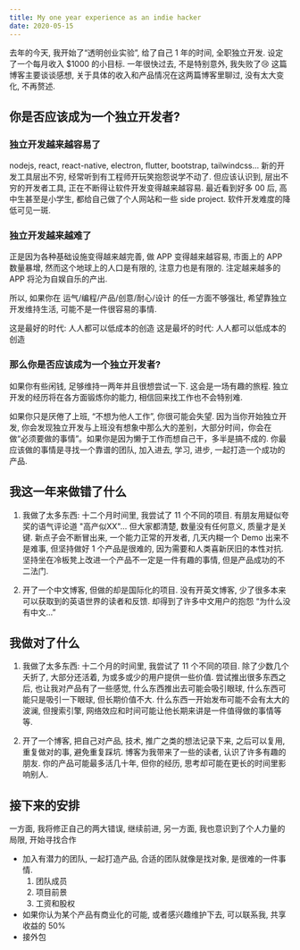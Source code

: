 ```yaml
---
title: My one year experience as an indie hacker
date: 2020-05-15
---
```


去年的今天, 我开始了“透明创业实验”, 给了自己 1 年的时间, 全职独立开发. 设定了一个每月收入 $1000 的小目标. 一年很快过去, 不是特别意外, 我失败了😢 这篇博客主要谈谈感想, 关于具体的收入和产品情况在这两篇博客里聊过, 没有太大变化, 不再赘述.

## 你是否应该成为一个独立开发者?

### 独立开发越来越容易了

nodejs, react, react-native, electron, flutter, bootstrap, tailwindcss… 新的开发工具层出不穷, 经常听到有工程师开玩笑抱怨说学不动了. 但应该认识到, 层出不穷的开发者工具, 正在不断得让软件开发变得越来越容易. 最近看到好多 00 后, 高中生甚至是小学生, 都给自己做了个人网站和一些 side project. 软件开发难度的降低可见一斑.

### 独立开发越来越难了

正是因为各种基础设施变得越来越完善, 做 APP 变得越来越容易, 市面上的 APP 数量暴增, 然而这个地球上的人口是有限的, 注意力也是有限的. 注定越来越多的 APP 将沦为自娱自乐的产出.

所以, 如果你在 运气/编程/产品/创意/耐心/设计 的任一方面不够强壮, 希望靠独立开发维持生活, 可能不是一件很容易的事情.

这是最好的时代: 人人都可以低成本的创造
这是最坏的时代: 人人都可以低成本的创造

### 那么你是否应该成为一个独立开发者?

如果你有些闲钱, 足够维持一两年并且很想尝试一下. 这会是一场有趣的旅程. 独立开发的经历将在各方面锻炼你的能力, 相信回来找工作也不会特别难.

如果你只是厌倦了上班, “不想为他人工作”, 你很可能会失望. 因为当你开始独立开发, 你会发现独立开发与上班没有想象中那么大的差别，大部分时间，你会在做“必须要做的事情”。如果你是因为懒于工作而想自己干，多半是搞不成的. 你最应该做的事情是寻找一个靠谱的团队, 加入进去, 学习, 进步, 一起打造一个成功的产品.

## 我这一年来做错了什么

1. 我做了太多东西: 十二个月时间里, 我尝试了 11 个不同的项目. 有朋友用疑似夸奖的语气评论道 "高产似XX"... 但大家都清楚, 数量没有任何意义, 质量才是关键. 新点子会不断冒出来, 一个能力正常的开发者, 几天内糊一个 Demo 出来不是难事, 但坚持做好 1 个产品是很难的, 因为需要和人类喜新厌旧的本性对抗. 坚持坐在冷板凳上改进一个产品不一定是一件有趣的事情, 但是产品成功的不二法门.

2. 开了一个中文博客, 但做的却是国际化的项目. 没有开英文博客, 少了很多本来可以获取到的英语世界的读者和反馈. 却得到了许多中文用户的抱怨 “为什么没有中文...”

<!-- 长期以来, 国内互联网有一个成功的公式: 中国的谷歌, 中国的亚马逊, 中国的推特... 国内很多公司通过套用这些公式走向成功, 成为巨头. 一方面的原因是国人英语水平不过关, 巨头在本地化上做得不够好, 另一个众所周知的原因是因为万里长城的存在. 但随着时代的发展, 教育的普及, 我相信越来越多的人会脱离这两种束缚,  -->

## 我做对了什么

1. 我做了太多东西: 十二个月的时间里, 我尝试了 11 个不同的项目. 除了少数几个夭折了, 大部分还活着, 为或多或少的用户提供一些价值. 尝试推出很多东西之后, 也让我对产品有了一些感觉, 什么东西推出去可能会吸引眼球, 什么东西可能只是吸引一下眼球, 但长期价值不大. 什么东西一开始发布可能不会有太大的波澜, 但搜索引擎, 网络效应和时间可能让他长期来讲是一件值得做的事情等等.

2. 开了一个博客, 把自己对产品, 技术, 推广之类的想法记录下来, 之后可以复用, 重复做对的事, 避免重复踩坑. 博客为我带来了一些的读者, 认识了许多有趣的朋友. 你的产品可能最多活几十年, 但你的经历, 思考却可能在更长的时间里影响别人.

## 接下来的安排

一方面, 我将修正自己的两大错误, 继续前进, 另一方面, 我也意识到了个人力量的局限, 开始寻找合作

- 加入有潜力的团队, 一起打造产品, 合适的团队就像是找对象, 是很难的一件事情.
  1. 团队成员
  2. 项目前景
  3. 工资和股权
- 如果你认为某个产品有商业化的可能, 或者感兴趣维护下去, 可以联系我, 共享收益的 50%
- 接外包
